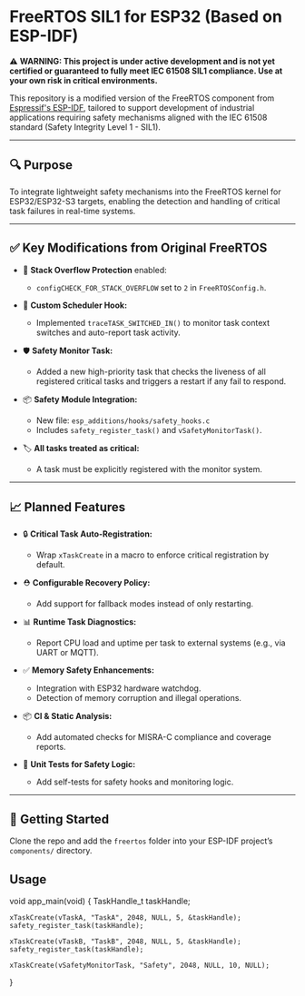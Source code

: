 # FreeRTOS SIL1 for ESP32 (Based on ESP-IDF)

⚠️ **WARNING: This project is under active development and is not yet certified or guaranteed to fully meet IEC 61508 SIL1 compliance. Use at your own risk in critical environments.**

This repository is a modified version of the FreeRTOS component from [Espressif's ESP-IDF](https://github.com/espressif/esp-idf), tailored to support development of industrial applications requiring safety mechanisms aligned with the IEC 61508 standard (Safety Integrity Level 1 - SIL1).

---

## 🔍 Purpose

To integrate lightweight safety mechanisms into the FreeRTOS kernel for ESP32/ESP32-S3 targets, enabling the detection and handling of critical task failures in real-time systems.

---

## ✅ Key Modifications from Original FreeRTOS

- 📌 **Stack Overflow Protection** enabled:
  - `configCHECK_FOR_STACK_OVERFLOW` set to `2` in `FreeRTOSConfig.h`.

- 🧠 **Custom Scheduler Hook:**
  - Implemented `traceTASK_SWITCHED_IN()` to monitor task context switches and auto-report task activity.

- 🛡️ **Safety Monitor Task:**
  - Added a new high-priority task that checks the liveness of all registered critical tasks and triggers a restart if any fail to respond.

- 📦 **Safety Module Integration:**
  - New file: `esp_additions/hooks/safety_hooks.c`
  - Includes `safety_register_task()` and `vSafetyMonitorTask()`.

- 🏷️ **All tasks treated as critical:**
  - A task must be explicitly registered with the monitor system.

---

## 📈 Planned Features

- 🔒 **Critical Task Auto-Registration:**
  - Wrap `xTaskCreate` in a macro to enforce critical registration by default.

- ⛑️ **Configurable Recovery Policy:**
  - Add support for fallback modes instead of only restarting.

- 📊 **Runtime Task Diagnostics:**
  - Report CPU load and uptime per task to external systems (e.g., via UART or MQTT).

- ✅ **Memory Safety Enhancements:**
  - Integration with ESP32 hardware watchdog.
  - Detection of memory corruption and illegal operations.

- 📦 **CI & Static Analysis:**
  - Add automated checks for MISRA-C compliance and coverage reports.

- 🧪 **Unit Tests for Safety Logic:**
  - Add self-tests for safety hooks and monitoring logic.

---

## 🧰 Getting Started

Clone the repo and add the `freertos` folder into your ESP-IDF project’s `components/` directory.

## Usage 

void app_main(void) {
    TaskHandle_t taskHandle;

    xTaskCreate(vTaskA, "TaskA", 2048, NULL, 5, &taskHandle);
    safety_register_task(taskHandle);

    xTaskCreate(vTaskB, "TaskB", 2048, NULL, 5, &taskHandle);
    safety_register_task(taskHandle);

    xTaskCreate(vSafetyMonitorTask, "Safety", 2048, NULL, 10, NULL);
}
